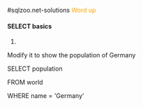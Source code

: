 #sqlzoo.net-solutions
<span style="color:orange;">Word up</span>
<h4><style=color"green">SELECT basics</h4>

1. 
Modify it to show the population of Germany

SELECT population 

FROM world

WHERE name = 'Germany'


